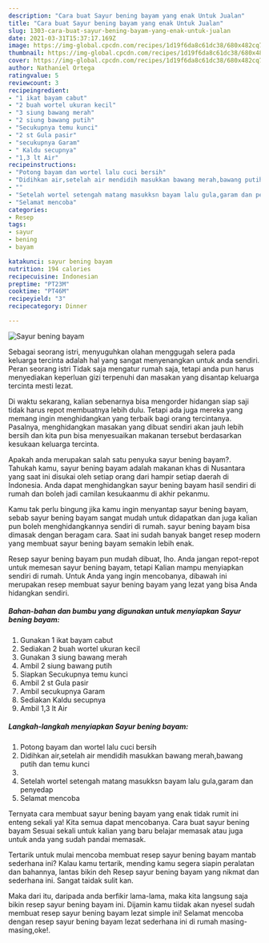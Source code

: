 ```yaml
---
description: "Cara buat Sayur bening bayam yang enak Untuk Jualan"
title: "Cara buat Sayur bening bayam yang enak Untuk Jualan"
slug: 1303-cara-buat-sayur-bening-bayam-yang-enak-untuk-jualan
date: 2021-03-31T15:37:17.169Z
image: https://img-global.cpcdn.com/recipes/1d19f6da8c61dc38/680x482cq70/sayur-bening-bayam-foto-resep-utama.jpg
thumbnail: https://img-global.cpcdn.com/recipes/1d19f6da8c61dc38/680x482cq70/sayur-bening-bayam-foto-resep-utama.jpg
cover: https://img-global.cpcdn.com/recipes/1d19f6da8c61dc38/680x482cq70/sayur-bening-bayam-foto-resep-utama.jpg
author: Nathaniel Ortega
ratingvalue: 5
reviewcount: 3
recipeingredient:
- "1 ikat bayam cabut"
- "2 buah wortel ukuran kecil"
- "3 siung bawang merah"
- "2 siung bawang putih"
- "Secukupnya temu kunci"
- "2 st Gula pasir"
- "secukupnya Garam"
- " Kaldu secupnya"
- "1,3 lt Air"
recipeinstructions:
- "Potong bayam dan wortel lalu cuci bersih"
- "Didihkan air,setelah air mendidih masukkan bawang merah,bawang putih dan temu kunci"
- ""
- "Setelah wortel setengah matang masukksn bayam lalu gula,garam dan penyedap"
- "Selamat mencoba"
categories:
- Resep
tags:
- sayur
- bening
- bayam

katakunci: sayur bening bayam 
nutrition: 194 calories
recipecuisine: Indonesian
preptime: "PT23M"
cooktime: "PT46M"
recipeyield: "3"
recipecategory: Dinner

---
```



![Sayur bening bayam](https://img-global.cpcdn.com/recipes/1d19f6da8c61dc38/680x482cq70/sayur-bening-bayam-foto-resep-utama.jpg)

Sebagai seorang istri, menyuguhkan olahan menggugah selera pada keluarga tercinta adalah hal yang sangat menyenangkan untuk anda sendiri. Peran seorang istri Tidak saja mengatur rumah saja, tetapi anda pun harus menyediakan keperluan gizi terpenuhi dan masakan yang disantap keluarga tercinta mesti lezat.

Di waktu  sekarang, kalian sebenarnya bisa mengorder hidangan siap saji tidak harus repot membuatnya lebih dulu. Tetapi ada juga mereka yang memang ingin menghidangkan yang terbaik bagi orang tercintanya. Pasalnya, menghidangkan masakan yang dibuat sendiri akan jauh lebih bersih dan kita pun bisa menyesuaikan makanan tersebut berdasarkan kesukaan keluarga tercinta. 



Apakah anda merupakan salah satu penyuka sayur bening bayam?. Tahukah kamu, sayur bening bayam adalah makanan khas di Nusantara yang saat ini disukai oleh setiap orang dari hampir setiap daerah di Indonesia. Anda dapat menghidangkan sayur bening bayam hasil sendiri di rumah dan boleh jadi camilan kesukaanmu di akhir pekanmu.

Kamu tak perlu bingung jika kamu ingin menyantap sayur bening bayam, sebab sayur bening bayam sangat mudah untuk didapatkan dan juga kalian pun boleh menghidangkannya sendiri di rumah. sayur bening bayam bisa dimasak dengan beragam cara. Saat ini sudah banyak banget resep modern yang membuat sayur bening bayam semakin lebih enak.

Resep sayur bening bayam pun mudah dibuat, lho. Anda jangan repot-repot untuk memesan sayur bening bayam, tetapi Kalian mampu menyiapkan sendiri di rumah. Untuk Anda yang ingin mencobanya, dibawah ini merupakan resep membuat sayur bening bayam yang lezat yang bisa Anda hidangkan sendiri.

<!--inarticleads1-->

##### Bahan-bahan dan bumbu yang digunakan untuk menyiapkan Sayur bening bayam:

1. Gunakan 1 ikat bayam cabut
1. Sediakan 2 buah wortel ukuran kecil
1. Gunakan 3 siung bawang merah
1. Ambil 2 siung bawang putih
1. Siapkan Secukupnya temu kunci
1. Ambil 2 st Gula pasir
1. Ambil secukupnya Garam
1. Sediakan  Kaldu secupnya
1. Ambil 1,3 lt Air




<!--inarticleads2-->

##### Langkah-langkah menyiapkan Sayur bening bayam:

1. Potong bayam dan wortel lalu cuci bersih
1. Didihkan air,setelah air mendidih masukkan bawang merah,bawang putih dan temu kunci
1. 
1. Setelah wortel setengah matang masukksn bayam lalu gula,garam dan penyedap
1. Selamat mencoba




Ternyata cara membuat sayur bening bayam yang enak tidak rumit ini enteng sekali ya! Kita semua dapat mencobanya. Cara buat sayur bening bayam Sesuai sekali untuk kalian yang baru belajar memasak atau juga untuk anda yang sudah pandai memasak.

Tertarik untuk mulai mencoba membuat resep sayur bening bayam mantab sederhana ini? Kalau kamu tertarik, mending kamu segera siapin peralatan dan bahannya, lantas bikin deh Resep sayur bening bayam yang nikmat dan sederhana ini. Sangat taidak sulit kan. 

Maka dari itu, daripada anda berfikir lama-lama, maka kita langsung saja bikin resep sayur bening bayam ini. Dijamin kamu tiidak akan nyesel sudah membuat resep sayur bening bayam lezat simple ini! Selamat mencoba dengan resep sayur bening bayam lezat sederhana ini di rumah masing-masing,oke!.

